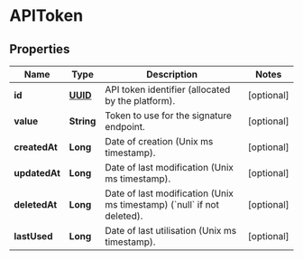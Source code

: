 
# APIToken

## Properties
Name | Type | Description | Notes
------------ | ------------- | ------------- | -------------
**id** | [**UUID**](UUID.md) | API token identifier (allocated by the platform). |  [optional]
**value** | **String** | Token to use for the signature endpoint. |  [optional]
**createdAt** | **Long** | Date of creation (Unix ms timestamp). |  [optional]
**updatedAt** | **Long** | Date of last modification (Unix ms timestamp). |  [optional]
**deletedAt** | **Long** | Date of last modification (Unix ms timestamp) (&#x60;null&#x60; if not deleted). |  [optional]
**lastUsed** | **Long** | Date of last utilisation (Unix ms timestamp). |  [optional]



